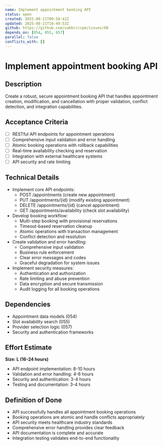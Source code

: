 ```yaml
---
name: Implement appointment booking API
status: open
created: 2025-08-21T09:58:41Z
updated: 2025-08-21T10:49:53Z
github: https://github.com/uakbr/ccpm/issues/60
depends_on: [054, 055, 057]
parallel: false
conflicts_with: []
---
```


# Implement appointment booking API

## Description
Create a robust, secure appointment booking API that handles appointment creation, modification, and cancellation with proper validation, conflict detection, and integration capabilities.

## Acceptance Criteria
- [ ] RESTful API endpoints for appointment operations
- [ ] Comprehensive input validation and error handling
- [ ] Atomic booking operations with rollback capabilities
- [ ] Real-time availability checking and reservation
- [ ] Integration with external healthcare systems
- [ ] API security and rate limiting

## Technical Details
- Implement core API endpoints:
  - POST /appointments (create new appointment)
  - PUT /appointments/{id} (modify existing appointment)
  - DELETE /appointments/{id} (cancel appointment)
  - GET /appointments/availability (check slot availability)
- Develop booking workflow:
  - Multi-step booking with provisional reservations
  - Timeout-based reservation cleanup
  - Atomic operations with transaction management
  - Conflict detection and resolution
- Create validation and error handling:
  - Comprehensive input validation
  - Business rule enforcement
  - Clear error messages and codes
  - Graceful degradation for system issues
- Implement security measures:
  - Authentication and authorization
  - Rate limiting and abuse prevention
  - Data encryption and secure transmission
  - Audit logging for all booking operations

## Dependencies
- Appointment data models (054)
- Slot availability search (055)
- Provider selection logic (057)
- Security and authentication frameworks

## Effort Estimate
**Size: L (16-24 hours)**
- API endpoint implementation: 8-10 hours
- Validation and error handling: 4-6 hours
- Security and authentication: 3-4 hours
- Testing and documentation: 3-4 hours

## Definition of Done
- API successfully handles all appointment booking operations
- Booking operations are atomic and handle conflicts appropriately
- API security meets healthcare industry standards
- Comprehensive error handling provides clear feedback
- API documentation is complete and accurate
- Integration testing validates end-to-end functionality
